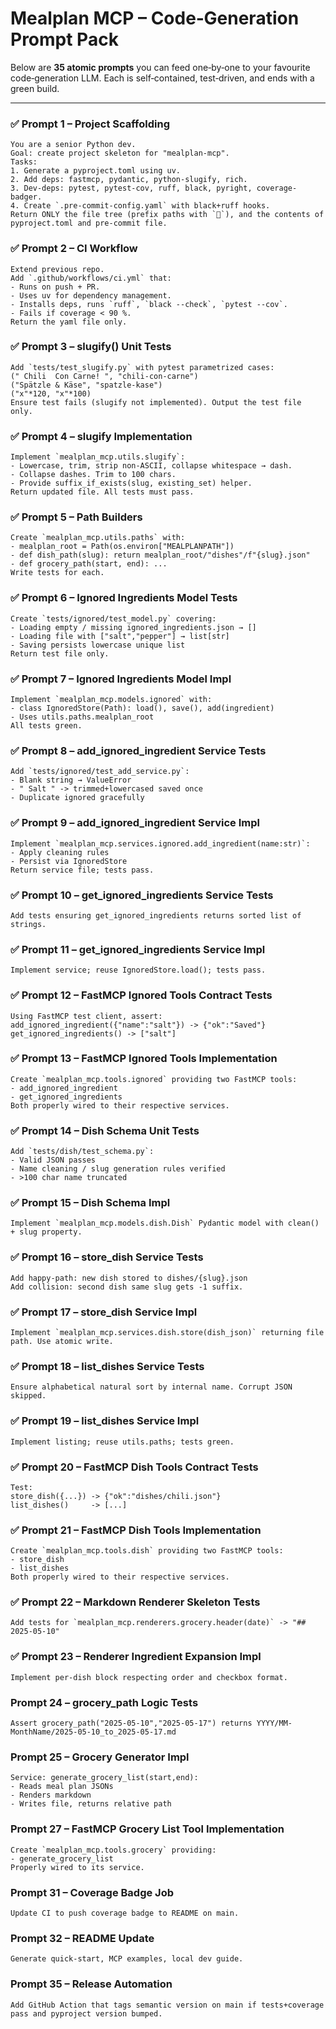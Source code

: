 # Mealplan MCP – Code‑Generation Prompt Pack

Below are **35 atomic prompts** you can feed one‑by‑one to your favourite code‑generation LLM.
Each is self‑contained, test‑driven, and ends with a green build.

---

### ✅ Prompt 1 – Project Scaffolding
```text
You are a senior Python dev.
Goal: create project skeleton for "mealplan-mcp".
Tasks:
1. Generate a pyproject.toml using uv.
2. Add deps: fastmcp, pydantic, python-slugify, rich.
3. Dev-deps: pytest, pytest-cov, ruff, black, pyright, coverage-badger.
4. Create `.pre-commit-config.yaml` with black+ruff hooks.
Return ONLY the file tree (prefix paths with `📄`), and the contents of pyproject.toml and pre-commit file.
```

### ✅ Prompt 2 – CI Workflow
```text
Extend previous repo.
Add `.github/workflows/ci.yml` that:
- Runs on push + PR.
- Uses uv for dependency management.
- Installs deps, runs `ruff`, `black --check`, `pytest --cov`.
- Fails if coverage < 90 %.
Return the yaml file only.
```

### ✅ Prompt 3 – slugify() Unit Tests
```text
Add `tests/test_slugify.py` with pytest parametrized cases:
(" Chili  Con Carne! ", "chili-con-carne")
("Spätzle & Käse", "spatzle-kase")
("x"*120, "x"*100)
Ensure test fails (slugify not implemented). Output the test file only.
```

### ✅ Prompt 4 – slugify Implementation
```text
Implement `mealplan_mcp.utils.slugify`:
- Lowercase, trim, strip non-ASCII, collapse whitespace → dash.
- Collapse dashes. Trim to 100 chars.
- Provide suffix_if_exists(slug, existing_set) helper.
Return updated file. All tests must pass.
```

### ✅ Prompt 5 – Path Builders
```text
Create `mealplan_mcp.utils.paths` with:
- mealplan_root = Path(os.environ["MEALPLANPATH"])
- def dish_path(slug): return mealplan_root/"dishes"/f"{slug}.json"
- def grocery_path(start, end): ...
Write tests for each.
```

### ✅ Prompt 6 – Ignored Ingredients Model Tests
```text
Create `tests/ignored/test_model.py` covering:
- Loading empty / missing ignored_ingredients.json → []
- Loading file with ["salt","pepper"] → list[str]
- Saving persists lowercase unique list
Return test file only.
```

### ✅ Prompt 7 – Ignored Ingredients Model Impl
```text
Implement `mealplan_mcp.models.ignored` with:
- class IgnoredStore(Path): load(), save(), add(ingredient)
- Uses utils.paths.mealplan_root
All tests green.
```

### ✅ Prompt 8 – add_ignored_ingredient Service Tests
```text
Add `tests/ignored/test_add_service.py`:
- Blank string → ValueError
- " Salt " -> trimmed+lowercased saved once
- Duplicate ignored gracefully
```

### ✅ Prompt 9 – add_ignored_ingredient Service Impl
```text
Implement `mealplan_mcp.services.ignored.add_ingredient(name:str)`:
- Apply cleaning rules
- Persist via IgnoredStore
Return service file; tests pass.
```

### ✅ Prompt 10 – get_ignored_ingredients Service Tests
```text
Add tests ensuring get_ignored_ingredients returns sorted list of strings.
```

### ✅ Prompt 11 – get_ignored_ingredients Service Impl
```text
Implement service; reuse IgnoredStore.load(); tests pass.
```

### ✅ Prompt 12 – FastMCP Ignored Tools Contract Tests
```text
Using FastMCP test client, assert:
add_ignored_ingredient({"name":"salt"}) -> {"ok":"Saved"}
get_ignored_ingredients() -> ["salt"]
```

### ✅ Prompt 13 – FastMCP Ignored Tools Implementation
```text
Create `mealplan_mcp.tools.ignored` providing two FastMCP tools:
- add_ignored_ingredient
- get_ignored_ingredients
Both properly wired to their respective services.
```

### ✅ Prompt 14 – Dish Schema Unit Tests
```text
Add `tests/dish/test_schema.py`:
- Valid JSON passes
- Name cleaning / slug generation rules verified
- >100 char name truncated
```

### ✅ Prompt 15 – Dish Schema Impl
```text
Implement `mealplan_mcp.models.dish.Dish` Pydantic model with clean() + slug property.
```

### ✅ Prompt 16 – store_dish Service Tests
```text
Add happy‑path: new dish stored to dishes/{slug}.json
Add collision: second dish same slug gets -1 suffix.
```

### ✅ Prompt 17 – store_dish Service Impl
```text
Implement `mealplan_mcp.services.dish.store(dish_json)` returning file path. Use atomic write.
```

### ✅ Prompt 18 – list_dishes Service Tests
```text
Ensure alphabetical natural sort by internal name. Corrupt JSON skipped.
```

### ✅ Prompt 19 – list_dishes Service Impl
```text
Implement listing; reuse utils.paths; tests green.
```

### ✅ Prompt 20 – FastMCP Dish Tools Contract Tests
```text
Test:
store_dish({...}) -> {"ok":"dishes/chili.json"}
list_dishes()     -> [...]
```

### ✅ Prompt 21 – FastMCP Dish Tools Implementation
```text
Create `mealplan_mcp.tools.dish` providing two FastMCP tools:
- store_dish
- list_dishes
Both properly wired to their respective services.
```

### ✅ Prompt 22 – Markdown Renderer Skeleton Tests
```text
Add tests for `mealplan_mcp.renderers.grocery.header(date)` -> "## 2025-05-10"
```

### ✅ Prompt 23 – Renderer Ingredient Expansion Impl
```text
Implement per‑dish block respecting order and checkbox format.
```

### Prompt 24 – grocery_path Logic Tests
```text
Assert grocery_path("2025-05-10","2025-05-17") returns YYYY/MM-MonthName/2025-05-10_to_2025-05-17.md
```

### Prompt 25 – Grocery Generator Impl
```text
Service: generate_grocery_list(start,end):
- Reads meal plan JSONs
- Renders markdown
- Writes file, returns relative path
```

### Prompt 27 – FastMCP Grocery List Tool Implementation
```text
Create `mealplan_mcp.tools.grocery` providing:
- generate_grocery_list
Properly wired to its service.
```

### Prompt 31 – Coverage Badge Job
```text
Update CI to push coverage badge to README on main.
```

### Prompt 32 – README Update
```text
Generate quick‑start, MCP examples, local dev guide.
```

### Prompt 35 – Release Automation
```text
Add GitHub Action that tags semantic version on main if tests+coverage pass and pyproject version bumped.
```

